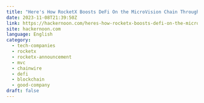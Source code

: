 ```yaml
---
title: "Here's How RocketX Boosts DeFi On the MicroVision Chain Through Interoperability"
date: 2023-11-08T21:39:50Z
link: https://hackernoon.com/heres-how-rocketx-boosts-defi-on-the-microvision-chain-through-interoperability?source=rss&utm_medium=RSS&utm_source=news.12bit.vn
site: hackernoon.com
language: English
category:
  - tech-companies
  - rocketx
  - rocketx-announcement
  - mvc
  - chainwire
  - defi
  - blockchain
  - good-company
draft: false
---
```

